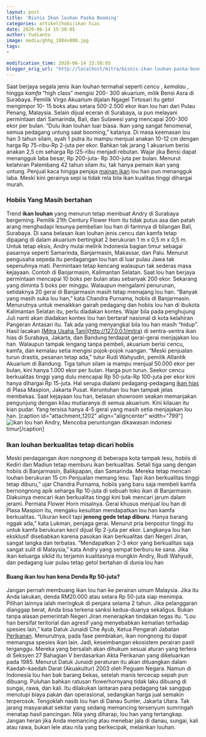 ```yaml
---
layout: post
title: 'Bisnis Ikan louhan Paska Booming'
categories: artikel|hobi|ikan hias
date: 2020-06-14 15:50:05
author: Yudianto
image: media/ghhg_1084x800.jpg
tags:
- 

modification_time: 2020-06-14 15:50:05
blogger_orig_url: "http://localhost/mitra/bisnis-ikan-louhan-paska-booming.html"
---
```


Saat berjaya segala jenis ikan louhan termahal seperti _cencu_ , _kemalau_ ,
hingga _kamfa_ “high class” mengisi 200- 300 akuarium, milik Bensi Asra di
Surabaya. Pemilik Virgo Akuarium dijalan Ngagel Tirtosari itu getol mengimpor
10- 15 boks atau setara 500-2.500 ekor ikan lou han dari Pulau Penang,
Malaysia. Selain dijual eceran di Surabaya, ia pun melayani permintaan dari
Samarinda, Bali, dan Sulawesi yang mencapai 200-300 ekor per bulan. “Dulu ikan
louhan luar biasa. Ikan yang sangat fenomenal, semua pedagang untung saat
booming,” katanya. Di masa keemasan lou han 3 tahun silam, ayah 1 putra itu
mampu menjual anakan 10-12 cm dengan harga Rp 75-ribu-Rp 2-juta per ekor.
Bahkan tak jarang 1 akuarium berisi anakan 2,5 cm seharga Rp l25-ribu menjadi
rebutan. Wajar jika Bensi dapat menangguk laba besar, Rp 200-juta- Rp 300-juta
per bulan. Menurut kelahiran Palembang 42 tahun silam itu, tak hanya pemain
ikan yang untung. Penjual kaca hingga penjaja [mainan
ikan](http://127.0.0.1/mitra/evolusi-perdagangan-aksesori-ikan-hias.html) lou
han pun menangguk laba. Meski kini gerainya sepi ia tidak rela bila ikan
kualitas tinggi dihargai murah.

### Hobiis Yang Masih bertahan

Trend **ikan louhan** yang menurun tetap membuat Andry di Surabaya bergeming.
Pemilik 21th Century Flower Hom itu tidak putus asa dan patah arang menghadapi
lesunya pembelian lou han di farmnya di bilangan Bali, Surabaya. Di sana
belasan ikan louhan jenis cencu dan kamfa tetap dipajang di dalam akuarium
bertingkat 2 berukuran 1 m x 0,5 m x 0,5 m. Untuk tetap eksis, Andry mulai
melirik Indonesia bagian timur sebagai pasarnya seperti Samarinda,
Banjarmasin, Makassar, dan Palu. Menurut pengusaha sepeda itu perdagangan lou
han di luar pulau Jawa tak sepenuhnya mati. Permintaan tetap kencang walaupun
tak sederas masa kejayaan. Contoh di Banjarmasin, Kalimantan Selatan. Saat lou
han berjaya permintaan mencapai 10 boks per bulan atau sebanyak 200 ekor.
Sekarang yang diminta 5 boks per minggu. Walaupun mengalami penurunan,
setidaknya 20 gerai di Banjarmasin masih tetap memajang lou han. “Banyak yang
masih suka lou han,” kata Chandra Purnama, hobiis di Banjarmasin. Menurutnya
untuk menaikkan gairah pedagang dan hobiis lou han di ibukota Kalimantan
Selatan itu, perlu diadakan kontes. Wajar bila pada penghujung Juli nanti akan
diadakan kontes lou han bertaraf nasional di kota kelahiran Pangeran Antasari
itu. Tak ada yang menyangkal bila lou han masih “hidup”. Hasil lacakan [[Mitra
Usaha Tani](http://127.0.0.1/mitra)](http://127.0.0.1/mitra) di sentra-sentra
ikan hias di Surabaya, Jakarta, dan Bandung terdapat gerai-gerai menjajakan
lou han. Walaupun tampak lengang tanpa pembeli, akuarium berisi cencu, kamfa,
dan kemalau setia mengisi pojok-pojok ruangan. “Meski penjualan turun drastis,
pesanan tetap ada,” tutur Rudi Wahyudin, pemilik Atlantik Akuarium di Bandung.
Tiga tahun silam ia mampu menjual 50.000 ekor per bulan, kini hanya 1.000 ekor
per bulan. Harga pun turun. Seekor cencu berkualitas tinggi yang dulu mencapai
Rp 50-juta-Rp 100-juta per ekor kini hanya dihargai Rp 15-juta. Hal serupa
dialami pedagang-pedagang [ikan hias](http://127.0.0.1/mitra/ikan-hias "ikan
hias") di Plasa Maspion, Jakarta Pusat. Keruntuhan lou han tampak jelas
membekas. Saat kejayaan lou han, belasan showroom seakan memanjakan pengunjung
dengan kilau mutiaranya di semua akuarium. Kini kilauan itu kian pudar. Yang
tersisa hanya 4-5 gerai yang masih setia menjajakan lou han. [caption
id="attachment_1202" align="aligncenter" width="799"]![ikan lou
han](http://127.0.0.1/mitra/wp-content/uploads/2020/06/index_1280x681.jpg)
Andry, Mencoba peruntungan dikawasan indonesi timur[/caption]

### Ikan louhan berkualitas tetap dicari hobiis

Meski perdagangan _ikan nongnong_ di beberapa kota tampak lesu, hobiis di
Kediri dan Madiun tetap memburu ikan berkualitas. Setali tiga uang dengan
hobiis di Banjarmasin, Balikpapan, dan Samarinda. Mereka tetap mencari louhan
berukuran 15 cm Penjualan memang lesu. Tapi ikan berkualitas tinggi tetap
diburu,” ujar Chandra Purnama, hobiis yang baru saja membeli kamfa bernongnong
apik seharga Rp 10-juta di sebuah toko ikan di Banjarmasin. Diakuinya mencari
ikan berkualitas tinggi kini bak mencari jarum dalam jerami. Permata Flower
Horn misalnya. Gerai khusus menjual lou han di Plasa Maspion itu, mengaku
kesulitan mendapatkan lou han kamfa berkualitas. “Ukuran kecil tapi **jenong
gede tetap diburu**. Hanya barang nggak ada,” kata Lukman, penjaga gerai.
Menurut pria berpostur tinggi itu untuk kamfa berukuran kecil dijual Rp 2-juta
per ekor. Langkanya lou han eksklusif disebabkan karena pasokan ikan
berkualitas dari Negeri Jiran, sangat langka dan terbatas. “Mendapatkan 2-3
ekor yang berkualitas saja sangat sulit di Malaysia,” kata Andry yang sempat
berburu ke sana. Jika ikan keluarga siklid itu terjamin kualitasnya mungkin
Andry, Rudi Wahyudi, dan pedagang luar pulau tetap getol bertahan di dunia lou
han

#### Buang ikan lou han kena Denda Rp 50-juta?

Jangan pernah membuang ikan lou han ke perairan umum Malaysia. Jika itu Anda
lakukan, denda RM20.000 atau setara Rp 50-juta siap menimpa. Pilihan lainnya
ialah meringkuk di penjara selama 2 tahun. Jika pelanggaran dianggap berat,
Anda bisa terkena sanksi kedua-duanya sekaligus. Bukan tanpa alasan pemerintah
Negeri Jiran menerapkan tindakan tegas itu. “Lou han bersifat teritorial dan
agresif yang menyebabkan kematian terhadap spesies lain,” kata Datuk Junaidi
Che Ayub, Ketua Pengarah Jabatan [Perikanan](http://127.0.0.1/mitra/perikanan
"Perikanan"). Menurutnya, pada fase pembiakan, ikan nongnong itu dapat
memangsa spesies ikan lain. Jadi, keseimbangan ekosistem perairan pasti
terganggu. Mereka yang bersalah akan dihukum sesuai aturan yang tertera di
Seksyen 27 Bahagian V berdasarkan Akta Perikanan yang dikeluarkan pada 1985.
Menurut Datuk Junaidi peraturan itu akan dituangkan dalam Kaedah-kaedah Darat
(Akuakultur) 2003 oleh Peguam Negara. Namun di Indonesia lou han bak barang
bekas, setelah manis tercecap sepah pun dibuang. Puluhan bahkan ratusan
flowerhornyanq tidak laku dibuang di sungai, rawa, dan kali. Itu dilakukan
lantaran para pedagang tak sanggup menutupi biaya pakan dan operasional,
sedangkan harga jual semakin terperosok. Tengoklah nasib lou han di Danau
Sunter, Jakarta Utara. Tak jarang masyarakat sekitar yang sedang memancing
tersenyum sumringah menatap hasil pancingan. Nila yang diharap, lou han yang
tertangkap. Jangan heran jika Anda memancing atau menebar jala di danau,
sungai, kali atau rawa, bukan lele atau nila yang berkecipak, melainkan
louhan.


